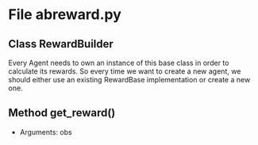 # File abreward.py

## Class RewardBuilder

Every Agent needs to own an instance of this base class in order to calculate its rewards. So every time we want to create a new agent,
we should either use an existing RewardBase implementation or create a new one.

## Method get_reward()

* Arguments: obs

